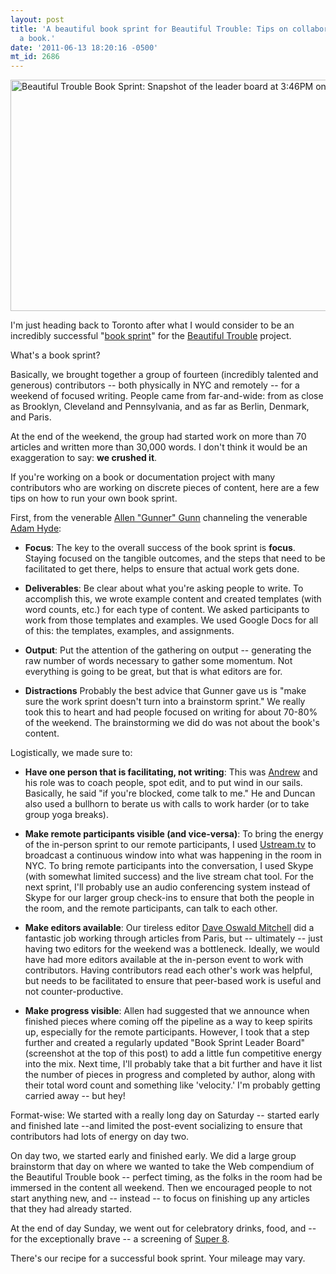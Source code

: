 ```yaml
---
layout: post
title: 'A beautiful book sprint for Beautiful Trouble: Tips on collaboratively writing
  a book.'
date: '2011-06-13 18:20:16 -0500'
mt_id: 2686
---
```


<a href="http://www.flickr.com/photos/phillipadsmith/5825279911/" title="Beautiful Trouble Book Sprint: Snapshot of the leader board at 3:46PM on Day 2. by phillipadsmith, on Flickr"><img src="http://farm3.static.flickr.com/2695/5825279911_dc39b3ffeb_z.jpg" width="640" height="370" alt="Beautiful Trouble Book Sprint: Snapshot of the leader board at 3:46PM on Day 2."></a>

I'm just heading back to Toronto after what I would consider to be an incredibly successful "[book sprint](http://www.booksprint.info)" for the [Beautiful Trouble](http://beautifultrouble.org/) project.

What's a book sprint?

Basically, we brought together a group of fourteen (incredibly talented and generous) contributors -- both physically in NYC and remotely -- for a weekend of focused writing. People came from far-and-wide: from as close as Brooklyn, Cleveland and Pennsylvania, and as far as Berlin, Denmark, and Paris.

At the end of the weekend, the group had started work on more than 70 articles and written more than 30,000 words. I don't think it would be an exaggeration to say: **we crushed it**.

If you're working on a book or documentation project with many contributors who are working on discrete pieces of content, here are a few tips on how to run your own book sprint.

First, from the venerable [Allen "Gunner" Gunn](http://aspirationtech.org/) channeling the venerable [Adam Hyde](http://flossmanuals.net/):

* **Focus**: The key to the overall success of the book sprint is **focus**. Staying focused on the tangible outcomes, and the steps that need to be facilitated to get there, helps to ensure that actual work gets done.

* **Deliverables**: Be clear about what you're asking people to write. To accomplish this, we wrote example content and created templates (with word counts, etc.) for each type of content. We asked participants to work from those templates and examples. We used Google Docs for all of this: the templates, examples, and assignments.

* **Output**: Put the attention of the gathering on output -- generating the raw number of words necessary to gather some momentum. Not everything is going to be great, but that is what editors are for.

* **Distractions** Probably the best advice that Gunner gave us is "make sure the work sprint doesn't turn into a brainstorm sprint." We really took this to heart and had people focused on writing for about 70-80% of the weekend. The brainstorming we did do was not about the book's content.

Logistically, we made sure to:

* **Have one person that is facilitating, not writing**: This was [Andrew](http://andrewboyd.com) and his role was to coach people, spot edit, and to put wind in our sails. Basically, he said "if you're blocked, come talk to me." He and Duncan also used a bullhorn to berate us with calls to work harder (or to take group yoga breaks).

* **Make remote participants visible (and vice-versa)**: To bring the energy of the in-person sprint to our remote participants, I used [Ustream.tv](http://ustream.tv) to broadcast a continuous window into what was happening in the room in NYC. To bring remote participants into the conversation, I used Skype (with somewhat limited success) and the live stream chat tool. For the next sprint, I'll probably use an audio conferencing system instead of Skype for our larger group check-ins to ensure that both the people in the room, and the remote participants, can talk to each other.

* **Make editors available**: Our tireless editor [Dave Oswald Mitchell](http://whereisoswaldo.blogspot.com/) did a fantastic job working through articles from Paris, but -- ultimately -- just having two editors for the weekend was a bottleneck. Ideally, we would have had more editors available at the in-person event to work with contributors. Having contributors read each other's work was helpful, but needs to be facilitated to ensure that peer-based work is useful and not counter-productive.

* **Make progress visible**: Allen had suggested that we announce when finished pieces where coming off the pipeline as a way to keep spirits up, especially for the remote participants. However, I took that a step further and created a regularly updated "Book Sprint Leader Board" (screenshot at the top of this post) to add a little fun competitive energy into the mix. Next time, I'll probably take that a bit further and have it list the number of pieces in progress and completed by author, along with their total word count and something like 'velocity.' I'm probably getting carried away -- but hey!

Format-wise: We started with a really long day on Saturday -- started early and finished late --and limited the post-event socializing to ensure that contributors had lots of energy on day two.

On day two, we started early and finished early. We did a large group brainstorm that day on where we wanted to take the Web compendium of the Beautiful Trouble book -- perfect timing, as the folks in the room had be immersed in the content all weekend. Then we encouraged people to not start anything new, and -- instead -- to focus on finishing up any articles that they had already started.

At the end of day Sunday, we went out for celebratory drinks, food, and -- for the exceptionally brave -- a screening of [Super 8](http://www.super8-movie.com/).

There's our recipe for a successful book sprint. Your mileage may vary.
